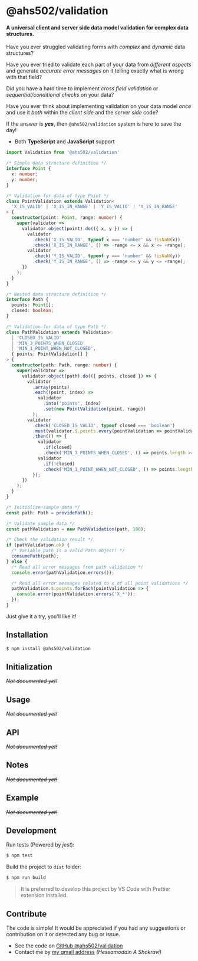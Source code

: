 
# @ahs502/validation

#### A universal client and server side data model validation for complex data structures.

Have you ever struggled validating forms with *complex* and *dynamic* data structures?

Have you ever tried to validate each part of your data from *different aspects* and generate *accurate error messages* on it telling exactly what is wrong with that field?

Did you have a hard time to implement *cross field validation* or *sequential/conditional checks* on your data?

Have you ever think about implementing validation on your data model *once* and use it *both* within the *client side* and the *server side* code?

If the answer is ***yes***, then `@ahs502/validation` system is here to save the day!

+ Both **TypeScript** and **JavaScript** support

```typescript
import Validation from '@ahs502/validation'

/* Simple data structure definition */
interface Point {
  x: number;
  y: number;
}

/* Validation for data of type Point */
class PointValidation extends Validation<
  'X_IS_VALID' | 'X_IS_IN_RANGE' | 'Y_IS_VALID' | 'Y_IS_IN_RANGE'
> {
  constructor(point: Point, range: number) {
    super(validator =>
      validator.object(point).do(({ x, y }) => {
        validator
          .check('X_IS_VALID', typeof x === 'number' && !isNaN(x))
          .check('X_IS_IN_RANGE', () => -range <= x && x <= +range);
        validator
          .check('Y_IS_VALID', typeof y === 'number' && !isNaN(y))
          .check('Y_IS_IN_RANGE', () => -range <= y && y <= +range);
      })
    );
  }
}

/* Nested data structure definition */
interface Path {
  points: Point[];
  closed: boolean;
}

/* Validation for data of type Path */
class PathValidation extends Validation<
  | 'CLOSED_IS_VALID'
  | 'MIN_3_POINTS_WHEN_CLOSED'
  | 'MIN_1_POINT_WHEN_NOT_CLOSED',
  { points: PointValidation[] }
> {
  constructor(path: Path, range: number) {
    super(validator =>
      validator.object(path).do(({ points, closed }) => {
        validator
          .array(points)
          .each((point, index) =>
            validator
              .into('points', index)
              .set(new PointValidation(point, range))
          );
        validator
          .check('CLOSED_IS_VALID', typeof closed === 'boolean')
          .must(validator.$.points.every(pointValidation => pointValidation.ok))
          .then(() => {
            validator
              .if(closed)
              .check('MIN_3_POINTS_WHEN_CLOSED', () => points.length >= 3);
            validator
              .if(!closed)
              .check('MIN_1_POINT_WHEN_NOT_CLOSED', () => points.length >= 1);
          });
      })
    );
  }
}

/* Initialize sample data */
const path: Path = providePath();

/* Validate sample data */
const pathValidation = new PathValidation(path, 100);

/* Check the validation result */
if (pathValidation.ok) {
  /* Variable path is a valid Path object! */
  consumePath(path);
} else {
  /* Read all error messages from path validation */
  console.error(pathValidation.errors());

  /* Read all error messages related to x of all point validations */
  pathValidation.$.points.forEach(pointValidation => {
    console.error(pointValidation.errors('X_*'));
  });
}
```

Just give it a try, you'll like it!

## Installation

```sh
$ npm install @ahs502/validation
```

## Initialization

*~~Not documented yet!~~*

## Usage

*~~Not documented yet!~~*

## API

*~~Not documented yet!~~*

## Notes

*~~Not documented yet!~~*

## Example

*~~Not documented yet!~~*

## Development

Run tests (Powered by *jest*):

```sh
$ npm test
```

Build the project to `dist` folder:

```sh
$ npm run build
```

> It is preferred to develop this project by VS Code with Prettier extension installed. 

## Contribute

The code is simple! It would be appreciated if you had any suggestions or contribution on it or detected any bug or issue.

+ See the code on [GitHub @ahs502/validation](https://github.com/ahs502/validation)
+ Contact me by [my gmail address](ahs502@gmail.com)  *(Hessamoddin A Shokravi)*
